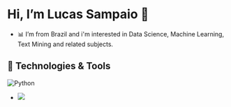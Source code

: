 # Hi, I’m Lucas Sampaio  👋
- 📊 I’m from Brazil and i'm interested in Data Science, Machine Learning, Text Mining and related subjects.

## 🔧 Technologies & Tools
![Python](https://img.shields.io/badge/-Python-black?style=flat-square&logo=Python)

- ![](https://img.shields.io/badge/<WORD_ON_LEFT>-<WORD_ON_RIGHT>-informational?style=flat&logo=data:image/svg%2bxml;base64,<BASE64_DATA>)


<!---
lucsampaioime/lucsampaioime is a ✨ special ✨ repository because its `README.md` (this file) appears on your GitHub profile.
You can click the Preview link to take a look at your changes.
--->
